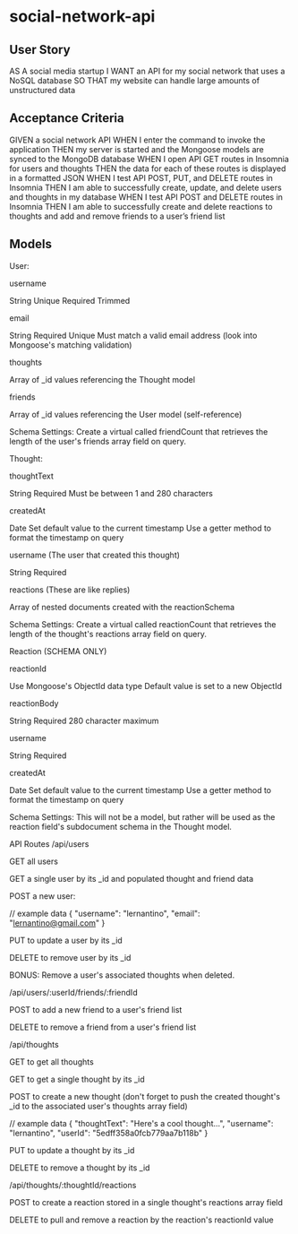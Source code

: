 # social-network-api

## User Story

AS A social media startup
I WANT an API for my social network that uses a NoSQL database
SO THAT my website can handle large amounts of unstructured data

## Acceptance Criteria

GIVEN a social network API
WHEN I enter the command to invoke the application
THEN my server is started and the Mongoose models are synced to the MongoDB database
WHEN I open API GET routes in Insomnia for users and thoughts
THEN the data for each of these routes is displayed in a formatted JSON
WHEN I test API POST, PUT, and DELETE routes in Insomnia
THEN I am able to successfully create, update, and delete users and thoughts in my database
WHEN I test API POST and DELETE routes in Insomnia
THEN I am able to successfully create and delete reactions to thoughts and add and remove friends to a user’s friend list

## Models
User:


username

String
Unique
Required
Trimmed



email

String
Required
Unique
Must match a valid email address (look into Mongoose's matching validation)



thoughts

Array of _id values referencing the Thought model



friends

Array of _id values referencing the User model (self-reference)



Schema Settings:
Create a virtual called friendCount that retrieves the length of the user's friends array field on query.

Thought:


thoughtText

String
Required
Must be between 1 and 280 characters



createdAt

Date
Set default value to the current timestamp
Use a getter method to format the timestamp on query



username (The user that created this thought)

String
Required



reactions (These are like replies)

Array of nested documents created with the reactionSchema




Schema Settings:
Create a virtual called reactionCount that retrieves the length of the thought's reactions array field on query.

Reaction (SCHEMA ONLY)


reactionId

Use Mongoose's ObjectId data type
Default value is set to a new ObjectId



reactionBody

String
Required
280 character maximum



username

String
Required



createdAt

Date
Set default value to the current timestamp
Use a getter method to format the timestamp on query



Schema Settings:
This will not be a model, but rather will be used as the reaction field's subdocument schema in the Thought model.

API Routes
/api/users


GET all users


GET a single user by its _id and populated thought and friend data


POST a new user:



// example data
{
  "username": "lernantino",
  "email": "lernantino@gmail.com"
}


PUT to update a user by its _id


DELETE to remove user by its _id


BONUS: Remove a user's associated thoughts when deleted.

/api/users/:userId/friends/:friendId


POST to add a new friend to a user's friend list


DELETE to remove a friend from a user's friend list



/api/thoughts


GET to get all thoughts


GET to get a single thought by its _id


POST to create a new thought (don't forget to push the created thought's _id to the associated user's thoughts array field)



// example data
{
  "thoughtText": "Here's a cool thought...",
  "username": "lernantino",
  "userId": "5edff358a0fcb779aa7b118b"
}


PUT to update a thought by its _id


DELETE to remove a thought by its _id



/api/thoughts/:thoughtId/reactions


POST to create a reaction stored in a single thought's reactions array field


DELETE to pull and remove a reaction by the reaction's reactionId value
